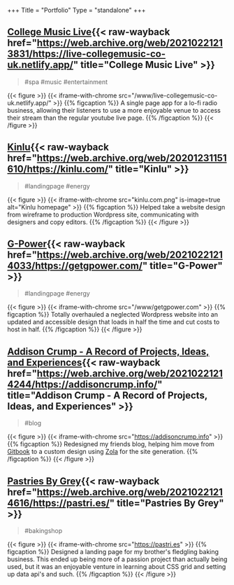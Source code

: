 +++
Title = "Portfolio"
Type = "standalone"
+++

## [College Music Live](https://live-collegemusic-co-uk.netlify.app){{< raw-wayback href="https://web.archive.org/web/20210221213831/https://live-collegemusic-co-uk.netlify.app/" title="College Music Live" >}}

> #spa #music #entertainment

{{< figure >}}
{{< iframe-with-chrome src="/www/live-collegemusic-co-uk.netlify.app/" >}}
{{% figcaption %}}
A single page app for a lo-fi radio business, allowing their listeners to use a more enjoyable venue to access their stream than the regular youtube live page.
{{% /figcaption %}}
{{< /figure >}}

## [Kinlu](https://kinlu.com){{< raw-wayback href="https://web.archive.org/web/20201231151610/https://kinlu.com/" title="Kinlu" >}}

> #landingpage #energy

{{< figure >}}
{{< iframe-with-chrome src="kinlu.com.png" is-image=true alt="Kinlu homepage" >}}
{{% figcaption %}}
Helped take a website design from wireframe to production Wordpress site, communicating with designers and copy editors.
{{% /figcaption %}}
{{< /figure >}}

## [G-Power](https://getgpower.com){{< raw-wayback href="https://web.archive.org/web/20210221214033/https://getgpower.com/" title="G-Power" >}}

> #landingpage #energy

{{< figure >}}
{{< iframe-with-chrome src="/www/getgpower.com" >}}
{{% figcaption %}}
Totally overhauled a neglected Wordpress website into an updated and accessible design that loads in half the time and cut costs to host in half.
{{% /figcaption %}}
{{< /figure >}}

## [Addison Crump - A Record of Projects, Ideas, and Experiences](https://addisoncrump.info){{< raw-wayback href="https://web.archive.org/web/20210221214244/https://addisoncrump.info/" title="Addison Crump - A Record of Projects, Ideas, and Experiences" >}}

> #blog

{{< figure >}}
{{< iframe-with-chrome src="https://addisoncrump.info" >}}
{{% figcaption %}}
Redesigned my friends blog, helping him move from [Gitbook](https://www.gitbook.com/) to a custom design using [Zola](https://getzola.org) for the site generation.
{{% /figcaption %}}
{{< /figure >}}

## [Pastries By Grey](https://pastri.es){{< raw-wayback href="https://web.archive.org/web/20210221214616/https://pastri.es/" title="Pastries By Grey" >}}

> #bakingshop

{{< figure >}}
{{< iframe-with-chrome src="https://pastri.es" >}}
{{% figcaption %}}
Designed a landing page for my brother's fledgling baking business. This ended up being more of a passion project than actually being used, but it was an enjoyable venture in learning about CSS grid and setting up data api's and such.
{{% /figcaption %}}
{{< /figure >}}
